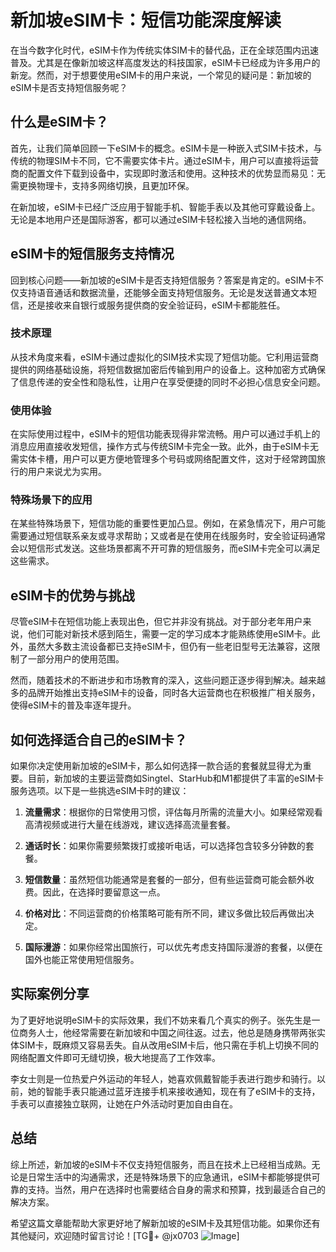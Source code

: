 # 新加坡eSIM卡：短信功能深度解读

在当今数字化时代，eSIM卡作为传统实体SIM卡的替代品，正在全球范围内迅速普及。尤其是在像新加坡这样高度发达的科技国家，eSIM卡已经成为许多用户的新宠。然而，对于想要使用eSIM卡的用户来说，一个常见的疑问是：新加坡的eSIM卡是否支持短信服务呢？

## 什么是eSIM卡？

首先，让我们简单回顾一下eSIM卡的概念。eSIM卡是一种嵌入式SIM卡技术，与传统的物理SIM卡不同，它不需要实体卡片。通过eSIM卡，用户可以直接将运营商的配置文件下载到设备中，实现即时激活和使用。这种技术的优势显而易见：无需更换物理卡，支持多网络切换，且更加环保。

在新加坡，eSIM卡已经广泛应用于智能手机、智能手表以及其他可穿戴设备上。无论是本地用户还是国际游客，都可以通过eSIM卡轻松接入当地的通信网络。

## eSIM卡的短信服务支持情况

回到核心问题——新加坡的eSIM卡是否支持短信服务？答案是肯定的。eSIM卡不仅支持语音通话和数据流量，还能够全面支持短信服务。无论是发送普通文本短信，还是接收来自银行或服务提供商的安全验证码，eSIM卡都能胜任。

### 技术原理

从技术角度来看，eSIM卡通过虚拟化的SIM技术实现了短信功能。它利用运营商提供的网络基础设施，将短信数据加密后传输到用户的设备上。这种加密方式确保了信息传递的安全性和隐私性，让用户在享受便捷的同时不必担心信息安全问题。

### 使用体验

在实际使用过程中，eSIM卡的短信功能表现得非常流畅。用户可以通过手机上的消息应用直接收发短信，操作方式与传统SIM卡完全一致。此外，由于eSIM卡无需实体卡槽，用户可以更方便地管理多个号码或网络配置文件，这对于经常跨国旅行的用户来说尤为实用。

### 特殊场景下的应用

在某些特殊场景下，短信功能的重要性更加凸显。例如，在紧急情况下，用户可能需要通过短信联系亲友或寻求帮助；又或者是在使用在线服务时，安全验证码通常会以短信形式发送。这些场景都离不开可靠的短信服务，而eSIM卡完全可以满足这些需求。

## eSIM卡的优势与挑战

尽管eSIM卡在短信功能上表现出色，但它并非没有挑战。对于部分老年用户来说，他们可能对新技术感到陌生，需要一定的学习成本才能熟练使用eSIM卡。此外，虽然大多数主流设备都已支持eSIM卡，但仍有一些老旧型号无法兼容，这限制了一部分用户的使用范围。

然而，随着技术的不断进步和市场教育的深入，这些问题正逐步得到解决。越来越多的品牌开始推出支持eSIM卡的设备，同时各大运营商也在积极推广相关服务，使得eSIM卡的普及率逐年提升。

## 如何选择适合自己的eSIM卡？

如果你决定使用新加坡的eSIM卡，那么如何选择一款合适的套餐就显得尤为重要。目前，新加坡的主要运营商如Singtel、StarHub和M1都提供了丰富的eSIM卡服务选项。以下是一些挑选eSIM卡时的建议：

1. **流量需求**：根据你的日常使用习惯，评估每月所需的流量大小。如果经常观看高清视频或进行大量在线游戏，建议选择高流量套餐。
   
2. **通话时长**：如果你需要频繁拨打或接听电话，可以选择包含较多分钟数的套餐。

3. **短信数量**：虽然短信功能通常是套餐的一部分，但有些运营商可能会额外收费。因此，在选择时要留意这一点。

4. **价格对比**：不同运营商的价格策略可能有所不同，建议多做比较后再做出决定。

5. **国际漫游**：如果你经常出国旅行，可以优先考虑支持国际漫游的套餐，以便在国外也能正常使用短信服务。

## 实际案例分享

为了更好地说明eSIM卡的实际效果，我们不妨来看几个真实的例子。张先生是一位商务人士，他经常需要在新加坡和中国之间往返。过去，他总是随身携带两张实体SIM卡，既麻烦又容易丢失。自从改用eSIM卡后，他只需在手机上切换不同的网络配置文件即可无缝切换，极大地提高了工作效率。

李女士则是一位热爱户外运动的年轻人，她喜欢佩戴智能手表进行跑步和骑行。以前，她的智能手表只能通过蓝牙连接手机来接收通知，现在有了eSIM卡的支持，手表可以直接独立联网，让她在户外活动时更加自由自在。

## 总结

综上所述，新加坡的eSIM卡不仅支持短信服务，而且在技术上已经相当成熟。无论是日常生活中的沟通需求，还是特殊场景下的应急通讯，eSIM卡都能够提供可靠的支持。当然，用户在选择时也需要结合自身的需求和预算，找到最适合自己的解决方案。

希望这篇文章能帮助大家更好地了解新加坡的eSIM卡及其短信功能。如果你还有其他疑问，欢迎随时留言讨论！[TG💪+ @jx0703 ![Image](https://github.com/user-attachments/assets/dbca1d08-cadb-493c-b0ec-ad6f7a83f270)]